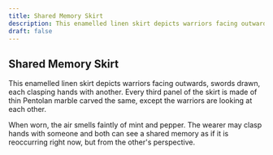 ```yaml
---
title: Shared Memory Skirt
description: This enamelled linen skirt depicts warriors facing outwards, swords drawn, each clasping hands with another. Every third panel of the skirt is made of thin Pentolan marble carved the same, except t...
draft: false
---
```


## Shared Memory Skirt

This enamelled linen skirt depicts warriors facing outwards, swords drawn, each clasping hands with another. Every third panel of the skirt is made of thin Pentolan marble carved the same, except the warriors are looking at each other.

When worn, the air smells faintly of mint and pepper. The wearer may clasp hands with someone and both can see a shared memory as if it is reoccurring right now, but from the other's perspective.
